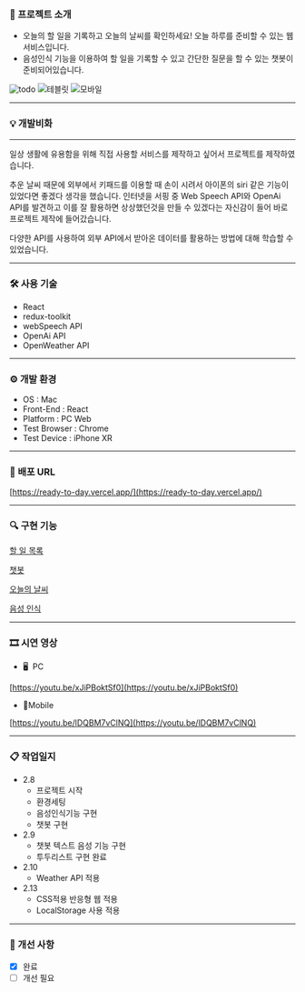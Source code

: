 ### 📃 프로젝트 소개

- 오늘의 할 일을 기록하고 오늘의 날씨를 확인하세요! 오늘 하루를 준비할 수 있는 웹서비스입니다.
- 음성인식 기능을 이용하여 할 일을 기록할 수 있고 간단한  질문을 할 수 있는 챗봇이 준비되어있습니다.


![todo](https://user-images.githubusercontent.com/115249840/219344095-fc62ae1f-8ab6-4923-9c2f-2fab8ac3f76b.gif)
![테블릿](https://user-images.githubusercontent.com/115249840/219344126-3f17eb0d-737c-43d2-8b63-708e05386f25.gif)
![모바일](https://user-images.githubusercontent.com/115249840/219344150-7e9632a1-e22d-4f0b-b85d-cebce607805f.gif)

---

### 💡 개발비화

---

일상 생활에 유용함을 위해 직접 사용할 서비스를 제작하고 싶어서 프로젝트를 제작하였습니다.

추운 날씨 때문에 외부에서 키패드를 이용할 때 손이 시려서 아이폰의 siri 같은 기능이 있었다면 좋겠다 생각을 했습니다. 인터넷을 서핑 중 Web Speech API와 OpenAi API를 발견하고 이를 잘 활용하면 상상했던것을 만들 수 있겠다는 자신감이 들어 바로 프로젝트 제작에 들어갔습니다.

다양한 API를 사용하여 외부 API에서 받아온 데이터를 활용하는 방법에 대해 학습할 수 있었습니다.

---

### 🛠 사용 기술

- React
- redux-toolkit
- webSpeech API
- OpenAi API
- OpenWeather API

---

### ⚙ 개발 환경

- OS : Mac
- Front-End : React
- Platform : PC Web
- Test Browser : Chrome
- Test Device : iPhone XR

---

### 🔗 배포 URL

[https://ready-to-day.vercel.app/](https://ready-to-day.vercel.app/)                                                       

---

### 🔍 구현 기능

[할 일 목록](https://www.notion.so/d6fb4c61cc31443e9337e36058298372)

[챗봇](https://www.notion.so/242c706769894c17b81d7cf876b506a4)

[오늘의 날씨](https://www.notion.so/b4060965d17d4976b7019f47c83d04ef)

[음성 인식](https://www.notion.so/e69c0a2ab2624918b3325148cbf35a46)

---

### 🎞 시연 영상

- 🖥  PC

[https://youtu.be/xJiPBoktSf0](https://youtu.be/xJiPBoktSf0)

- 📱Mobile

[https://youtu.be/lDQBM7vClNQ](https://youtu.be/lDQBM7vClNQ)

---

### 📋 작업일지

- 2.8
    - 프로젝트 시작
    - 환경세팅
    - 음성인식기능 구현
    - 챗봇 구현
- 2.9
    - 챗봇 텍스트 음성 기능 구현
    - 투두리스트 구현 완료
- 2.10
    - Weather API 적용
- 2.13
    - CSS적용 반응형 웹 적용
    - LocalStorage 사용 적용

---

### 🔨 개선 사항

- [x]  완료
- [ ]  개선 필요
